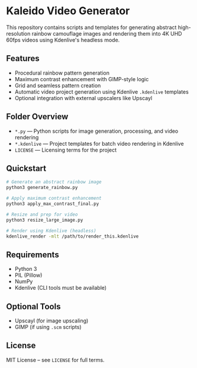 # Kaleido Video Generator

This repository contains scripts and templates for generating abstract high-resolution rainbow camouflage images
and rendering them into 4K UHD 60fps videos using Kdenlive's headless mode.

## Features

- Procedural rainbow pattern generation
- Maximum contrast enhancement with GIMP-style logic
- Grid and seamless pattern creation
- Automatic video project generation using Kdenlive `.kdenlive` templates
- Optional integration with external upscalers like Upscayl

## Folder Overview

- `*.py` — Python scripts for image generation, processing, and video rendering
- `*.kdenlive` — Project templates for batch video rendering in Kdenlive
- `LICENSE` — Licensing terms for the project

## Quickstart

```bash
# Generate an abstract rainbow image
python3 generate_rainbow.py

# Apply maximum contrast enhancement
python3 apply_max_contrast_final.py

# Resize and prep for video
python3 resize_large_image.py

# Render using Kdenlive (headless)
kdenlive_render -mlt /path/to/render_this.kdenlive
```

## Requirements

- Python 3
- PIL (Pillow)
- NumPy
- Kdenlive (CLI tools must be available)

## Optional Tools

- Upscayl (for image upscaling)
- GIMP (if using `.scm` scripts)

## License

MIT License – see `LICENSE` for full terms.
